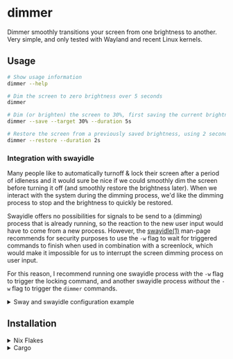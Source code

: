 # dimmer

Dimmer smoothly transitions your screen from one brightness to another. Very
simple, and only tested with Wayland and recent Linux kernels.


## Usage

```sh
# Show usage information
dimmer --help

# Dim the screen to zero brightness over 5 seconds
dimmer

# Dim (or brighten) the screen to 30%, first saving the current brightness to a statefile
dimmer --save --target 30% --duration 5s

# Restore the screen from a previously saved brightness, using 2 seconds
dimmer --restore --duration 2s
```

### Integration with swayidle

Many people like to automatically turnoff & lock their screen after a period of
idleness and it would sure be nice if we could smoothly dim the screen before
turning it off (and smoothly restore the brightness later). When we interact
with the system during the dimming process, we'd like the dimming process to
stop and the brightness to quickly be restored.

Swayidle offers no possibilities for signals to be send to a (dimming) process
that is already running, so the reaction to the new user input would have to
come from a new process. However, the
[swayidle(1)](https://github.com/swaywm/swayidle/blob/master/swayidle.1.scd)
man-page recommends for security purposes to use the `-w` flag to wait for triggered
commands to finish when used in combination with a screenlock, which would make
it impossible for us to interrupt the screen dimming process on user input.

For this reason, I recommend running one swayidle process *with* the `-w` flag
to trigger the locking command, and another swayidle process *without* the `-w`
flag to trigger the `dimmer` commands.

<details>
  <summary>
    Sway and swayidle configuration example
  </summary>

  Excerpt from what a sway config (e.g. `~/.config/sway/config`) could look
  like:
  ```sway-config
  exec swayidle -w \
    timeout 620 'swaymsg "output * dpms off"' \
    timeout 625 'swaylock -f' \
    timeout 630 'systemctl suspend'

  exec swayidle \
    timeout 600 'dimmer --save' \
    resume 'pkill dimmer; dimmer --restore --duration 1s'
  ```
</details>


## Installation

<details>
  <summary>Nix Flakes</summary>
  Use as you would any nix flake, e.g. run directly with

  ```sh
  nix run github:koenw/dimmer
  ```
</details>

<details>
  <summary>Cargo</summary>
  Install to cargo's bin directory with

  ```sh
  cargo install dimmer
  ```
</details>
